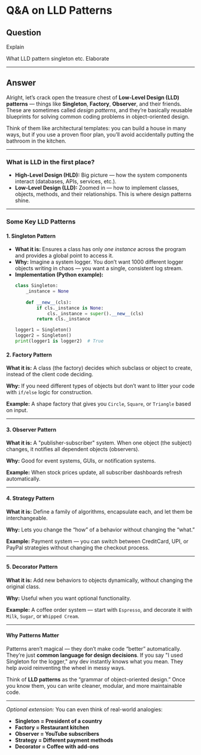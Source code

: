# Q&A on LLD Patterns

## Question  
Explain  

What LLD pattern singleton etc. Elaborate  

---

## Answer  

Alright, let’s crack open the treasure chest of **Low-Level Design (LLD) patterns** — things like **Singleton**, **Factory**, **Observer**, and their friends. These are sometimes called *design patterns*, and they’re basically reusable blueprints for solving common coding problems in object-oriented design.  

Think of them like architectural templates: you can build a house in many ways, but if you use a proven floor plan, you’ll avoid accidentally putting the bathroom in the kitchen.

---

### What is LLD in the first place?
- **High-Level Design (HLD):** Big picture — how the system components interact (databases, APIs, services, etc.).  
- **Low-Level Design (LLD):** Zoomed in — how to implement classes, objects, methods, and their relationships. This is where design patterns shine.  

---

### Some Key LLD Patterns

#### 1. Singleton Pattern
- **What it is:** Ensures a class has only *one instance* across the program and provides a global point to access it.  
- **Why:** Imagine a system logger. You don’t want 1000 different logger objects writing in chaos — you want a single, consistent log stream.  
- **Implementation (Python example):**
  ```python
  class Singleton:
      _instance = None
      
      def __new__(cls):
          if cls._instance is None:
              cls._instance = super().__new__(cls)
          return cls._instance

  logger1 = Singleton()
  logger2 = Singleton()
  print(logger1 is logger2)  # True
  ```
#### 2. Factory Pattern

**What it is:** A class (the factory) decides which subclass or object to create, instead of the client code deciding.  

**Why:** If you need different types of objects but don’t want to litter your code with `if/else` logic for construction.  

**Example:** A shape factory that gives you `Circle`, `Square`, or `Triangle` based on input.  

---

#### 3. Observer Pattern

**What it is:** A "publisher-subscriber" system. When one object (the subject) changes, it notifies all dependent objects (observers).  

**Why:** Good for event systems, GUIs, or notification systems.  

**Example:** When stock prices update, all subscriber dashboards refresh automatically.  

---

#### 4. Strategy Pattern

**What it is:** Define a family of algorithms, encapsulate each, and let them be interchangeable.  

**Why:** Lets you change the “how” of a behavior without changing the “what.”  

**Example:** Payment system — you can switch between CreditCard, UPI, or PayPal strategies without changing the checkout process.  

---

#### 5. Decorator Pattern

**What it is:** Add new behaviors to objects dynamically, without changing the original class.  

**Why:** Useful when you want optional functionality.  

**Example:** A coffee order system — start with `Espresso`, and decorate it with `Milk`, `Sugar`, or `Whipped Cream`.  

---

#### Why Patterns Matter

Patterns aren’t magical — they don’t make code “better” automatically. They’re just **common language for design decisions**. If you say "I used Singleton for the logger," any dev instantly knows what you mean. They help avoid reinventing the wheel in messy ways.  

Think of **LLD patterns** as the “grammar of object-oriented design.” Once you know them, you can write cleaner, modular, and more maintainable code.  

---

*Optional extension:* You can even think of real-world analogies:  
- **Singleton = President of a country**  
- **Factory = Restaurant kitchen**  
- **Observer = YouTube subscribers**  
- **Strategy = Different payment methods**  
- **Decorator = Coffee with add-ons**  


